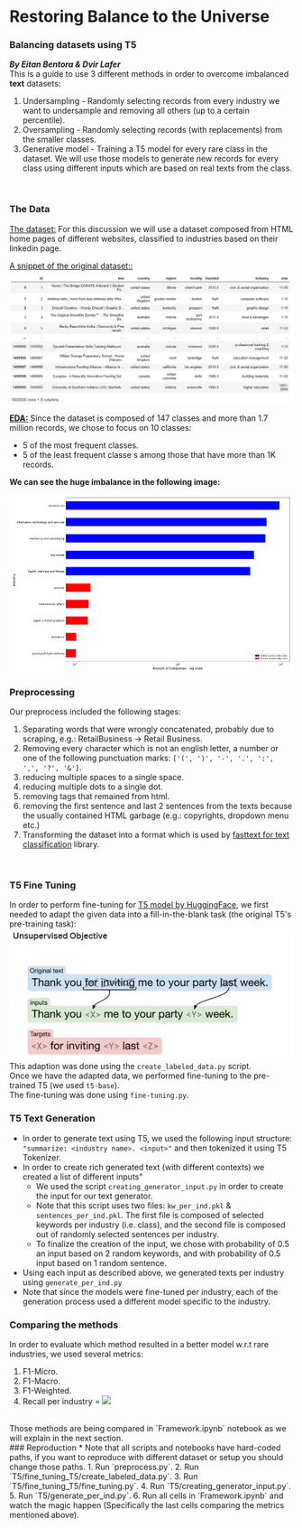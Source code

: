 # Restoring Balance to the Universe
### Balancing datasets using T5
***By Eitan Bentora & Dvir Lafer***
<br>
This is a guide to use 3 different methods in order to overcome imbalanced **text** datasets:
1. Undersampling - Randomly selecting records from every industry we want to undersample and removing all others (up to a certain percentile).
2. Oversampling - Randomly selecting records (with replacements) from the smaller classes.
3. Generative model - Training a T5 model for every rare class in the dataset.
We will use those models to generate new records for every class using different inputs which are based on real texts from the class.
<br>

### The Data<br>
<ins>The dataset:</ins> For this discussion we will use a dataset composed from HTML home pages of different websites, classified to industries based on their linkedin page.
<br>

<ins>A snippet of the original dataset::</ins>
<br>
![Raw Dataset Example](Images/RawDatasetExample.jpeg "Raw Dataset Example")
<br>

**<ins>EDA:</ins>** Since the dataset is composed of 147 classes and more than 1.7 million records, we chose to focus on 10 classes:
* 5 of the most frequent classes.
* 5 of the least frequent classe s among those that have more than 1K records.

**We can see the huge imbalance in the following image:**

![Industries Volumes](Images/IndustriesVolumes.png "Industries Volumes")
<br>

### Preprocessing
Our preprocess included the following stages:
1. Separating words that were wrongly concatenated, probably due to scraping, e.g.: RetailBusiness -> Retail Business.
2. Removing every character which is not an english letter, a number or one of the following punctuation marks: `['(', ')', '-', '.', ':', ',', '?', '&']`.
3. reducing multiple spaces to a single space.
4. reducing multiple dots to a single dot.
5. removing tags that remained from html.
6. removing the first sentence and last 2 sentences from the texts because the usually contained HTML garbage (e.g.: copyrights, dropdown menu etc.)
7. Transforming the dataset into a format which is used by [fasttext for text classification](https://fasttext.cc/docs/en/supervised-tutorial.html) library.
<br>

### T5 Fine Tuning
In order to perform fine-tuning for [T5 model by HuggingFace](https://huggingface.co/docs/transformers/model_doc/t5), we first needed to adapt the given data into a fill-in-the-blank task (the original T5's pre-training task):
<br>
![Fill in the Blank Task](Images/FillInTheBlank.jpeg "Fill in the Blank Task")
<br>
This adaption was done using the `create_labeled_data.py` script.
<br>
Once we have the adapted data, we performed fine-tuning to the pre-trained T5 (we used `t5-base`). <br>
The fine-tuning was done using `fine-tuning.py`.

### T5 Text Generation
* In order to generate text using T5, we used the following input structure: `"summarize: <industry name>. <input>"` and then tokenized it using T5 Tokenizer. <br>
* In order to create rich generated text (with different contexts) we created a list of different inputs"
  * We used the script `creating_generator_input.py` in order to create the input for our text generator.
  * Note that this script uses two files: `kw_per_ind.pkl` & `sentences_per_ind.pkl`. The first file is composed of selected keywords per industry (i.e. class), and the second file is composed out of randomly selected sentences per industry.
  * To finalize the creation of the input, we chose with probability of 0.5 an input based on 2 random keywords, and with probability of 0.5 input based on 1 random sentence.
* Using each input as described above, we generated texts per industry using `generate_per_ind.py`
* Note that since the models were fine-tuned per industry, each of the generation process used a different model specific to the industry.


### Comparing the methods
In order to evaluate which method resulted in a better model w.r.t rare industries, we used several metrics:
1. F1-Micro.
2. F1-Macro.
3. F1-Weighted.
4. Recall per industry = <img src="https://render.githubusercontent.com/render/math?math=\frac{TruePositive}{TruePositive + FalseNegative}">
<br>
Those methods are being compared in `Framework.ipynb` notebook as we will explain in the next section.
<br>
### Reproduction
* Note that all scripts and notebooks have hard-coded paths, if you want to reproduce with different dataset or setup you should change those paths.
1. Run `preprocess.py`.
2. Run `T5/fine_tuning_T5/create_labeled_data.py`.
3. Run `T5/fine_tuning_T5/fine_tuning.py`.
4. Run `T5/creating_generator_input.py`.
5. Run `T5/generate_per_ind.py`.
6. Run all cells in `Framework.ipynb` and watch the magic happen (Specifically the last cells comparing the metrics mentioned above).

